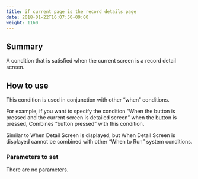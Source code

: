 ```yaml
---
title: if current page is the record details page
date: 2018-01-22T16:07:50+09:00
weight: 1160
---
```

## Summary

A condition that is satisfied when the current screen is a record detail screen.

## How to use

This condition is used in conjunction with other “when” conditions.

For example, if you want to specify the condition “When the button is pressed and the current screen is detailed screen” when the button is pressed, Combines “button pressed” with this condition.

Similar to When Detail Screen is displayed, but When Detail Screen is displayed cannot be combined with other “When to Run” system conditions.

### Parameters to set

There are no parameters.

